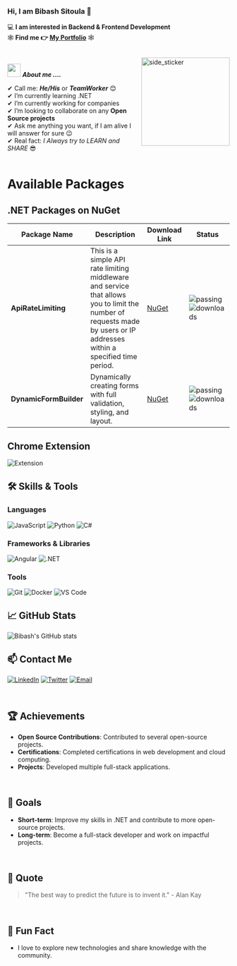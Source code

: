 ### Hi, I am Bibash Sitoula 👋

💻 **I am interested in Backend & Frontend Development**   
🕸 **Find me 👉 [My Portfolio](https://github.com/Bibashsitoula0)** 🕸 

<br>

<img align="right" width="200px" height="200px" alt="side_sticker" src="https://media.giphy.com/media/TEnXkcsHrP4YedChhA/giphy.gif" />

<img src="https://media.giphy.com/media/iY8CRBdQXODJSCERIr/giphy.gif" width="30px">&nbsp;***About me ....***

✔ Call me: ***He/His*** or ***TeamWorker*** 😊 <br>
✔ I’m currently learning .NET<br>
✔ I’m currently working for companies<br>
✔ I’m looking to collaborate on any **Open Source projects**<br>
✔ Ask me anything you want, if I am alive I will answer for sure 😉<br>
✔ Real fact: *I Always try to LEARN and SHARE* 😎<br>
<br>

# Available Packages

## .NET Packages on NuGet

| Package Name          | Description                                                   | Download Link   | Status                                             |
|-----------------------|---------------------------------------------------------------|-----------------|----------------------------------------------------|
| **ApiRateLimiting** | This is a simple API rate limiting middleware and service that allows you to limit the number of requests made by users or IP addresses within a specified time period.| [NuGet](https://www.nuget.org/packages/ApiRateLimiting) | ![passing](https://img.shields.io/badge/status-passing-green) ![downloads](https://img.shields.io/nuget/dt/ApiRateLimiting) |
| **DynamicFormBuilder** | Dynamically creating forms with full validation, styling, and layout. | [NuGet](https://www.nuget.org/packages/DynamicFormBuilder) | ![passing](https://img.shields.io/badge/status-passing-green) ![downloads](https://img.shields.io/nuget/dt/DynamicFormBuilder) |


## Chrome Extension
![Extension](https://img.shields.io/badge/-Angular-black?style=flat-square&logo=angular)

## 🛠️ Skills & Tools
### Languages
![JavaScript](https://img.shields.io/badge/-JavaScript-black?style=flat-square&logo=javascript)
![Python](https://img.shields.io/badge/-Python-black?style=flat-square&logo=python)
![C#](https://img.shields.io/badge/-C%23-black?style=flat-square&logo=c-sharp)

### Frameworks & Libraries
![Angular](https://img.shields.io/badge/-Angular-black?style=flat-square&logo=angular)
![.NET](https://img.shields.io/badge/-.NET-black?style=flat-square&logo=dotnet)

### Tools
![Git](https://img.shields.io/badge/-Git-black?style=flat-square&logo=git)
![Docker](https://img.shields.io/badge/-Docker-black?style=flat-square&logo=docker)
![VS Code](https://img.shields.io/badge/-VS%20Code-black?style=flat-square&logo=visual-studio-code)
<br>

## 📈 GitHub Stats

![Bibash's GitHub stats](https://github-readme-stats.vercel.app/api?username=Bibashsitoula0&show_icons=true&theme=radical)
<br>

## 📫 Contact Me

[![LinkedIn](https://img.shields.io/badge/-LinkedIn-black?style=flat-square&logo=linkedin)](https://www.linkedin.com/in/bibash-sitoula/)
[![Twitter](https://img.shields.io/badge/-Twitter-black?style=flat-square&logo=twitter)](https://x.com/bibash_sitoula)
[![Email](https://img.shields.io/badge/-Email-black?style=flat-square&logo=gmail)](mailto:sitoulabibash666@gmail.com)

<br>

## 🏆 Achievements
- **Open Source Contributions**: Contributed to several open-source projects.
- **Certifications**: Completed certifications in web development and cloud computing.
- **Projects**: Developed multiple full-stack applications.

<br>

## 🎯 Goals
- **Short-term**: Improve my skills in .NET and contribute to more open-source projects.
- **Long-term**: Become a full-stack developer and work on impactful projects.

<br>

## 💬 Quote
> "The best way to predict the future is to invent it." - Alan Kay
<br>

## 🎨 Fun Fact
- I love to explore new technologies and share knowledge with the community.

